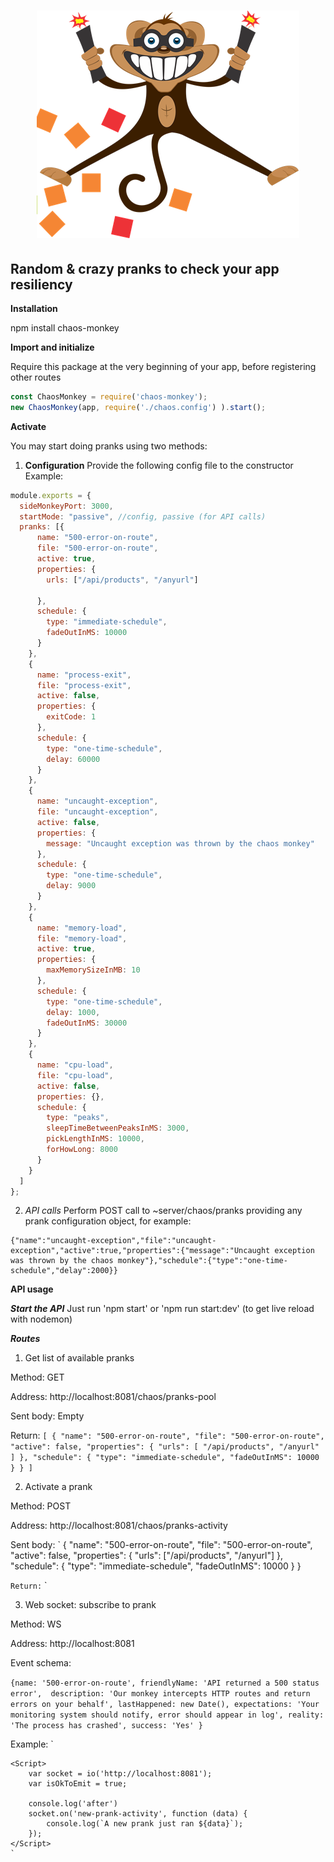 <h1 align="center">
  <img src="misc/chaos-monkey.png" alt="Chaos Monkey" />
</h1>

## Random & crazy pranks to check your app resiliency

**Installation**

npm install chaos-monkey

**Import and initialize**

Require this package at the very beginning of your app, before registering other routes

```javascript
const ChaosMonkey = require('chaos-monkey');
new ChaosMonkey(app, require('./chaos.config') ).start();
```

**Activate**

You may start doing pranks using two methods:

1. **Configuration**
Provide the following config file to the constructor 
Example:
```javascript
module.exports = {
  sideMonkeyPort: 3000,
  startMode: "passive", //config, passive (for API calls)
  pranks: [{
      name: "500-error-on-route",
      file: "500-error-on-route",
      active: true,
      properties: {
        urls: ["/api/products", "/anyurl"]

      },
      schedule: {
        type: "immediate-schedule",
        fadeOutInMS: 10000
      }
    },
    {
      name: "process-exit",
      file: "process-exit",
      active: false,
      properties: {
        exitCode: 1
      },
      schedule: {
        type: "one-time-schedule",
        delay: 60000
      }
    },
    {
      name: "uncaught-exception",
      file: "uncaught-exception",
      active: false,
      properties: {
        message: "Uncaught exception was thrown by the chaos monkey"
      },
      schedule: {
        type: "one-time-schedule",
        delay: 9000
      }
    },
    {
      name: "memory-load",
      file: "memory-load",
      active: true,
      properties: {
        maxMemorySizeInMB: 10
      },
      schedule: {
        type: "one-time-schedule",
        delay: 1000,
        fadeOutInMS: 30000
      }
    },
    {
      name: "cpu-load",
      file: "cpu-load",
      active: false,
      properties: {},
      schedule: {
        type: "peaks",
        sleepTimeBetweenPeaksInMS: 3000,
        pickLengthInMS: 10000,
        forHowLong: 8000
      }
    }
  ]
};
```
2. *API calls*
Perform POST call to ~server/chaos/pranks providing any prank configuration object, for example:
```
{"name":"uncaught-exception","file":"uncaught-exception","active":true,"properties":{"message":"Uncaught exception was thrown by the chaos monkey"},"schedule":{"type":"one-time-schedule","delay":2000}}
```

**API usage**

***Start the API***
Just run 'npm start' or 'npm run start:dev' (to get live reload with nodemon)

***Routes***
1. Get list of available pranks

Method: GET

Address: http://localhost:8081/chaos/pranks-pool

Sent body: Empty

Return:
`[
    {
        "name": "500-error-on-route",
        "file": "500-error-on-route",
        "active": false,
        "properties": {
            "urls": [
                "/api/products",
                "/anyurl"
            ]
        },
        "schedule": {
            "type": "immediate-schedule",
            "fadeOutInMS": 10000
        }
    }
]
`

2. Activate a prank

Method: POST

Address: http://localhost:8081/chaos/pranks-activity

Sent body: 
`
{
      "name": "500-error-on-route",
      "file": "500-error-on-route",
      "active": false,
      "properties": {
        "urls": ["/api/products", "/anyurl"]
      },
      "schedule": {
        "type": "immediate-schedule",
        "fadeOutInMS": 10000
      }
}

    
`
Return:
`
`

3. Web socket: subscribe to prank

Method: WS

Address: http://localhost:8081

Event schema:

`
{name: '500-error-on-route', friendlyName: 'API returned a 500 status error', 
  description: 'Our monkey intercepts HTTP routes and return errors on your behalf', lastHappened: new Date(),
  expectations: 'Your monitoring system should notify, error should appear in log',
  reality: 'The process has crashed',
  success: 'Yes' }
`

Example:
`
<script src="https://cdnjs.cloudflare.com/ajax/libs/socket.io/2.0.4/socket.io.js"></script>
    <Script>
        var socket = io('http://localhost:8081');
        var isOkToEmit = true;

        console.log('after')
        socket.on('new-prank-activity', function (data) {
            console.log(`A new prank just ran ${data}`);
        });
    </Script>
    `
